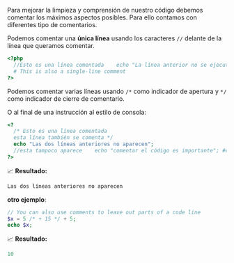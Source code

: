 Para mejorar la limpieza y comprensión de nuestro código debemos comentar los máximos aspectos posibles. Para ello contamos con diferentes tipo de comentarios.

Podemos comentar una **única línea** usando los caracteres `//` delante de la línea que queramos comentar.

```php
<?php
  //Esto es una línea comentada	echo "La línea anterior no se ejecuta";
  # This is also a single-line comment
?>
```

Podemos comentar varias líneas usando `/*` como indicador de apertura y `*/` como indicador de cierre de comentario.

O al final de una instrucción al estilo de consola:

```php
<?
  /* Esto es una línea comentada
  esta línea también se comenta */
  echo "Las dos líneas anteriores no aparecen";
  //esta tampoco aparece	echo "comentar el código es importante"; #echo simple
?>
```
📈 **Resultado:**
```php
Las dos líneas anteriores no aparecen
```

**otro ejemplo**:

```php
// You can also use comments to leave out parts of a code line
$x = 5 /* + 15 */ + 5;
echo $x;
```
📈 **Resultado:**
```php
10
```